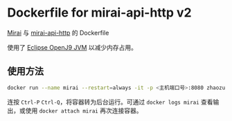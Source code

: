 # Dockerfile for mirai-api-http v2

[Mirai](https://github.com/mamoe/mirai) 与 [mirai-api-http](https://github.com/mamoe/mirai) 的 Dockerfile

使用了 [Eclipse OpenJ9 JVM](https://www.eclipse.org/openj9/) 以减少内存占用。

## 使用方法

```bash
docker run --name mirai --restart=always -it -p <主机端口号>:8080 zhaozuohong/mah
```

连按 `Ctrl-P` `Ctrl-Q`，将容器转为后台运行。可通过 `docker logs mirai` 查看输出，或使用 `docker attach mirai` 再次连接容器。
